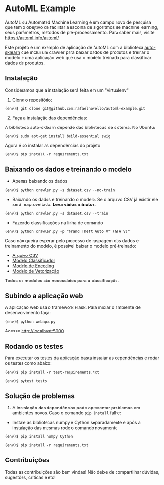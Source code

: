 # AutoML Example

AutoML ou Automated Machine Learning é um campo novo de pesquisa que tem o obejtivo de facilitar a escolha de algoritmos de machine learning, seus parâmetros, métodos de pré-processamento. Para saber mais, visite https://automl.info/automl/

Este projeto é um exemplo de aplicação de AutoML com a biblioteca [auto-sklearn](https://github.com/automl/auto-sklearn) que inclui um crawler para baixar dados de produtos e treinar o modelo e uma aplicação web que usa o modelo treinado para classificar dados de produtos.

## Instalação

Consideramos que a instalação será feita em um "virtualenv"

1. Clone o repositório;

```
(env)$ git clone git@github.com:rafaelnovello/automl-example.git
```

2. Faça a instalação das dependências:

A biblioteca auto-sklearn depende das bibliotecas de sistema. No Ubuntu:

```
(env)$ sudo apt-get install build-essential swig
```
Agora é só instalar as dependências do projeto

```
(env)$ pip install -r requirements.txt
```

## Baixando os dados e treinando o modelo

- Apenas baixando os dados

```
(env)$ python crawler.py -s dataset.csv --no-train
```

- Baixando os dados e treinando o modelo. Se o arquivo CSV já existir ele será reaproveitado. **Leva vários minutos**.

```
(env)$ python crawler.py -s dataset.csv --train
```

- Fazendo classificações na linha de comando

```
(env)$ python crawler.py -p "Grand Theft Auto V™ (GTA V)"
```

Caso não queira esperar pelo processo de raspagem dos dados e treinamento do modelo, é possível baixar o modelo pré-treinado:

- [Arquivo CSV](https://s3.amazonaws.com/automl-example/produtos.csv)
- [Modelo Classificador](https://s3.amazonaws.com/automl-example/classifier.pkl)
- [Modelo de Encoding](https://s3.amazonaws.com/automl-example/encoder_classifier.pkl)
- [Modelo de Vetorização](https://s3.amazonaws.com/automl-example/vectorizer_classifier.pkl)

Todos os modelos são necessários para a classificação.

## Subindo a aplicação web

A aplicação web usa o framework Flask. Para iniciar o ambiente de desenvolvimento faça:

```
(env)$ python webapp.py
```

Acesse [http://localhost:5000](http://localhost:5000)

## Rodando os testes

Para executar os testes da aplicação basta instalar as dependências e rodar os testes como abaixo:

```
(env)$ pip install -r test-requirements.txt

(env)$ pytest tests
```

## Solução de problemas

1. A instalação das dependências pode apresentar problemas em ambientes novos. Caso o comando `pip install` falhe:

- Instale as bibliotecas numpy e Cython separadamente e após a instalação das mesmas rode o comando novamente

```
(env)$ pip install numpy Cython

(env)$ pip install -r requirements.txt
```


## Contribuições

Todas as contribuições são bem vindas! Não deixe de compartilhar dúvidas, sugestões, criticas e etc!